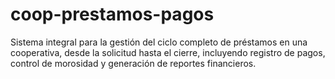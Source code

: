 # coop-prestamos-pagos
Sistema integral para la gestión del ciclo completo de préstamos en una cooperativa, desde la solicitud hasta el cierre, incluyendo registro de pagos, control de morosidad y generación de reportes financieros.
